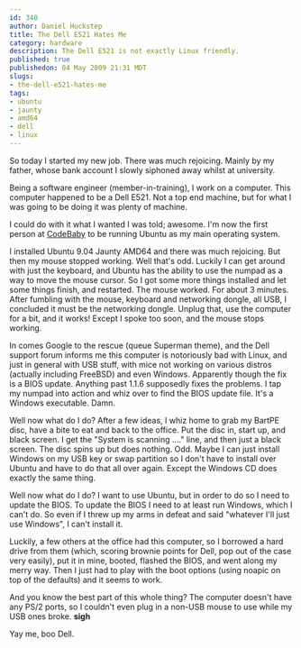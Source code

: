 ```yaml
--- 
id: 340
author: Daniel Huckstep
title: The Dell E521 Hates Me
category: hardware
description: The Dell E521 is not exactly Linux friendly.
published: true
publishedon: 04 May 2009 21:31 MDT
slugs: 
- the-dell-e521-hates-me
tags: 
- ubuntu
- jaunty
- amd64
- dell
- linux
---
```

So today I started my new job. There was much rejoicing. Mainly by my
father, whose bank account I slowly siphoned away whilst at university.

Being a software engineer (member-in-training), I work on a computer.
This computer happened to be a Dell E521. Not a top end machine, but for
what I was going to be doing it was plenty of machine.

I could do with it what I wanted I was told; awesome. I'm now the first
person at [CodeBaby](http://www.codebaby.com) to be running Ubuntu as my
main operating system.

I installed Ubuntu 9.04 Jaunty AMD64 and there was much rejoicing. But
then my mouse stopped working. Well that's odd. Luckily I can get around
with just the keyboard, and Ubuntu has the ability to use the numpad as
a way to move the mouse cursor. So I got some more things installed and
let some things finish, and restarted. The mouse worked. For about 3
minutes. After fumbling with the mouse, keyboard and networking dongle,
all USB, I concluded it must be the networking dongle. Unplug that, use
the computer for a bit, and it works! Except I spoke too soon, and the
mouse stops working.

In comes Google to the rescue (queue Superman theme), and the Dell
support forum informs me this computer is notoriously bad with Linux,
and just in general with USB stuff, with mice not working on various
distros (actually including FreeBSD) and even Windows. Apparently though
the fix is a BIOS update. Anything past 1.1.6 supposedly fixes the
problems. I tap my numpad into action and whiz over to find the BIOS
update file. It's a Windows executable. Damn.

Well now what do I do? After a few ideas, I whiz home to grab my BartPE
disc, have a bite to eat and back to the office. Put the disc in, start
up, and black screen. I get the "System is scanning …." line, and then
just a black screen. The disc spins up but does nothing. Odd. Maybe I
can just install Windows on my USB key or swap partition so I don't have
to install over Ubuntu and have to do that all over again. Except the
Windows CD does exactly the same thing.

Well now what do I do? I want to use Ubuntu, but in order to do so I
need to update the BIOS. To update the BIOS I need to at least run
Windows, which I can't do. So even if I threw up my arms in defeat and
said "whatever I'll just use Windows", I can't install it.

Luckily, a few others at the office had this computer, so I borrowed a
hard drive from them (which, scoring brownie points for Dell, pop out of
the case very easily), put it in mine, booted, flashed the BIOS, and
went along my merry way. Then I just had to play with the boot options
(using noapic on top of the defaults) and it seems to work.

And you know the best part of this whole thing? The computer doesn't
have any PS/2 ports, so I couldn't even plug in a non-USB mouse to use
while my USB ones broke. **sigh**

Yay me, boo Dell.
